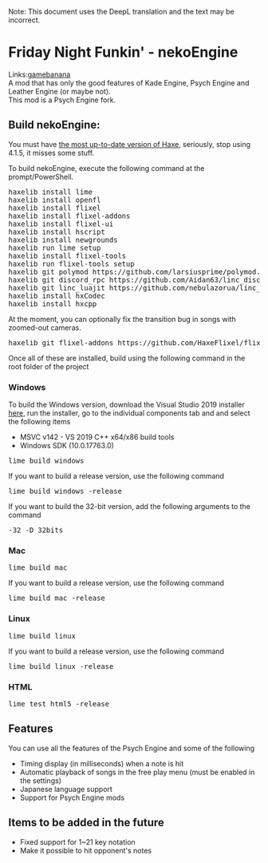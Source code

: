 Note: This document uses the DeepL translation and the text may be incorrect.
# Friday Night Funkin' - nekoEngine
Links:[gamebanana](https://gamebanana.com/mods/406751)  
A mod that has only the good features of Kade Engine, Psych Engine and Leather Engine (or maybe not).  
This mod is a Psych Engine fork.

## Build nekoEngine:
You must have [the most up-to-date version of Haxe](https://haxe.org/download/), seriously, stop using 4.1.5, it misses some stuff.  

To build nekoEngine, execute the following command at the prompt/PowerShell.  
<pre>
haxelib install lime
haxelib install openfl
haxelib install flixel
haxelib install flixel-addons
haxelib install flixel-ui
haxelib install hscript
haxelib install newgrounds
haxelib run lime setup
haxelib install flixel-tools
haxelib run flixel-tools setup
haxelib git polymod https://github.com/larsiusprime/polymod.git
haxelib git discord_rpc https://github.com/Aidan63/linc_discord-rpc
haxelib git linc_luajit https://github.com/nebulazorua/linc_luajit
haxelib install hxCodec
haxelib install hxcpp
</pre>
At the moment, you can optionally fix the transition bug in songs with zoomed-out cameras.
<pre>
haxelib git flixel-addons https://github.com/HaxeFlixel/flixel-addons
</pre>
Once all of these are installed, build using the following command in the root folder of the project
### Windows
To build the Windows version, download the Visual Studio 2019 installer [here](https://download.visualstudio.microsoft.com/download/pr/3105fcfe-e771-41d6-9a1c-fc971e7d03a7/8eb13958dc429a6e6f7e0d6704d43a55f18d02a253608351b6bf6723ffdaf24e/vs_Community.exe), run the installer, go to the individual components tab and and select the following items

* MSVC v142 - VS 2019 C++ x64/x86 build tools
* Windows SDK (10.0.17763.0)

<pre>
lime build windows
</pre>
If you want to build a release version, use the following command
<pre>
lime build windows -release
</pre>
If you want to build the 32-bit version, add the following arguments to the command
<pre>
-32 -D 32bits
</pre>
### Mac
<pre>
lime build mac
</pre>
If you want to build a release version, use the following command
<pre>
lime build mac -release
</pre>
### Linux
<pre>
lime build linux
</pre>
If you want to build a release version, use the following command
<pre>
lime build linux -release
</pre>
### HTML
<pre>
lime test html5 -release
</pre>
## Features
You can use all the features of the Psych Engine and some of the following
* Timing display (in milliseconds) when a note is hit
* Automatic playback of songs in the free play menu (must be enabled in the settings)
* Japanese language support
* Support for Psych Engine mods
## Items to be added in the future
* Fixed support for 1~21 key notation
* Make it possible to hit opponent's notes